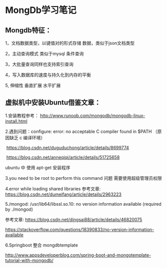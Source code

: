 # MongDb学习笔记

## Mongdb特征：

1，文档数据类型，以键值对的形式存储 数据，类似于json文档类型

2，主动查询模式  类似于mysql 条件查询

3，大批量查询同样也支持索引查询

4，写入数据库的速度与持久化到内存的平衡

5,  伸缩性  垂直扩展 水平扩展



## 虚拟机中安装Ubuntu借鉴文章：

1.安装教程参考： http://www.runoob.com/mongodb/mongodb-linux-install.html

2.遇到问题：configure: error: no acceptable C compiler found in $PATH （原因缺乏 c 编译环境）

​    https://blog.csdn.net/duguduchong/article/details/8699774 

​    https://blog.csdn.net/anneqiqi/article/details/51725658

 ubuntu 中 使用 apt-get 安装程序

3.you need to be root to perform this command 问题 需要使用超级管理员权限

4.error while loading shared libraries  参考文章: https://blog.csdn.net/dumeifang/article/details/2963223

5./mongod: /usr/lib64/libssl.so.10: no version information available (required by ./mongod)

   参考文章: https://blog.csdn.net/dingsai88/article/details/46820075

  https://stackoverflow.com/questions/18390833/no-version-information-available


6.Springboot 整合 mongdbtemplate

http://www.appsdeveloperblog.com/spring-boot-and-mongotemplate-tutorial-with-mongodb/